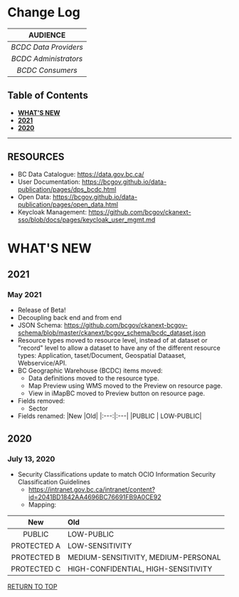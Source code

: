 # Change Log

|**AUDIENCE**|
|:---:|
| *BCDC Data Providers* | 
| *BCDC Administrators* | 
| *BCDC Consumers* |

## Table of Contents
+ [**WHAT'S NEW**](#whats-new)
+ [**2021**](#2021)
+ [**2020**](#2020)

-----------------------

## RESOURCES
+	BC Data Catalogue: https://data.gov.bc.ca/
+	User Documentation: https://bcgov.github.io/data-publication/pages/dps_bcdc.html
+ Open Data: https://bcgov.github.io/data-publication/pages/open_data.html
+ Keycloak Management: https://github.com/bcgov/ckanext-sso/blob/docs/pages/keycloak_user_mgmt.md

# WHAT'S NEW
## 2021
### May 2021
+ Release of Beta!
+ Decoupling back end and from end
+ JSON Schema: https://github.com/bcgov/ckanext-bcgov-schema/blob/master/ckanext/bcgov_schema/bcdc_dataset.json
+ Resource types moved to resource level, instead of at dataset or "record" level to allow a dataset to have any of the different resource types: Application, taset/Document, Geospatial Dataaset, Webservice/API.
+ BC Geographic Warehouse (BCDC) items moved:
    - Data definitions moved to the resource type.
    - Map Preview using WMS moved to the Preview on resource page.
    - View in iMapBC moved to Preview button on resource page.
+ Fields removed:
    - Sector
+ Fields renamed:
|New |Old|
|:---:|:---|
|PUBLIC | LOW-PUBLIC|


## 2020
### July 13, 2020
+ Security Classifications update to match OCIO Information Security Classification Guidelines
    - https://intranet.gov.bc.ca/intranet/content?id=2041BD1842AA4696BC76691FB9A0CE92
    - Mapping:

|New |Old|
|:---:|:---|
|PUBLIC | LOW-PUBLIC|
|PROTECTED A | LOW-SENSITIVITY|
|PROTECTED B | MEDIUM-SENSITIVITY, MEDIUM-PERSONAL|
|PROTECTED C | HIGH-CONFIDENTIAL, HIGH-SENSITIVITY|


[RETURN TO TOP][1]

[1]: #changelog
